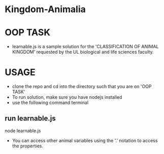 # Kingdom-Animalia

# OOP TASK
* learnable.js is a sample solution for the 'CLASSIFICATION OF ANIMAL KINGDOM' requested by the UL biological and life sciences faculty.

# USAGE
* clone the repo and cd into the directory such that you are on 'OOP TASK'
* To run solution, make sure you have nodejs installed
* use the following command terminal

## run learnable.js

node learnable.js

* You can access other animal variables using the '.' notation to access the properties.

